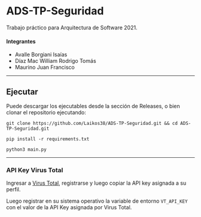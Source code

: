 # ADS-TP-Seguridad
Trabajo práctico para Arquitectura de Software 2021.

#### Integrantes
- Avalle Borgiani Isaías
- Díaz Mac William Rodrigo Tomás
- Maurino Juan Francisco

----------------------

## Ejecutar
Puede descargar los ejecutables desde la sección de Releases, o bien clonar el repositorio ejecutando:

 `git clone https://github.com/Laikos38/ADS-TP-Seguridad.git && cd ADS-TP-Seguridad.git`

 `pip install -r requirements.txt`

 `python3 main.py`

 ---------------

### API Key Virus Total
Ingresar a [Virus Total](https://www.virustotal.com/), registrarse y luego copiar la API key asignada a su perfil.

Luego registrar en su sistema operativo la variable de entorno `VT_API_KEY` con el valor de la API Key asignada por Virus Total.